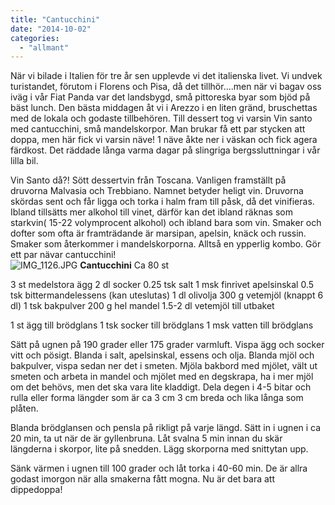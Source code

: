 ```yaml
---
title: "Cantucchini"
date: "2014-10-02"
categories: 
  - "allmant"
---
```


När vi bilade i Italien för tre år sen upplevde vi det italienska livet. Vi undvek turistandet, förutom i Florens och Pisa, då det tillhör....men när vi bagav oss iväg i vår Fiat Panda var det landsbygd, små pittoreska byar som bjöd på bäst lunch. Den bästa middagen åt vi i Arezzo i en liten gränd, bruschettas med de lokala och godaste tillbehören. Till dessert tog vi varsin Vin santo med cantucchini, små mandelskorpor. Man brukar få ett par stycken att doppa, men här fick vi varsin näve! 1 näve åkte ner i väskan och fick agera färdkost. Det räddade långa varma dagar på slingriga bergssluttningar i vår lilla bil.

Vin Santo då?! Sött dessertvin från Toscana. Vanligen framställt på druvorna Malvasia och Trebbiano. Namnet betyder heligt vin. Druvorna skördas sent och får ligga och torka i halm fram till påsk, då det vinifieras. Ibland tillsätts mer alkohol till vinet, därför kan det ibland räknas som starkvin( 15-22 volymprocent alkohol) och ibland bara som vin. Smaker och dofter som ofta är framträdande är marsipan, apelsin, knäck och russin. Smaker som återkommer i mandelskorporna. Alltså en ypperlig kombo. Gör ett par nävar cantucchini!  
![IMG_1126.JPG](/static/img/IMG_1126.jpg)
**Cantucchini** Ca 80 st

3 st medelstora ägg 2 dl socker 0.25 tsk salt 1 msk finrivet apelsinskal 0.5 tsk bittermandelessens (kan uteslutas) 1 dl olivolja 300 g vetemjöl (knappt 6 dl) 1 tsk bakpulver 200 g hel mandel 1.5-2 dl vetemjöl till utbaket

1 st ägg till brödglans 1 tsk socker till brödglans 1 msk vatten till brödglans

Sätt på ugnen på 190 grader eller 175 grader varmluft. Vispa ägg och socker vitt och pösigt. Blanda i salt, apelsinskal, essens och olja. Blanda mjöl och bakpulver, vispa sedan ner det i smeten. Mjöla bakbord med mjölet, vält ut smeten och arbeta in mandel och mjölet med en degskrapa, ha i mer mjöl om det behövs, men det ska vara lite kladdigt. Dela degen i 4-5 bitar och rulla eller forma längder som är ca 3 cm 3 cm breda och lika långa som plåten.

Blanda brödglansen och pensla på rikligt på varje längd. Sätt in i ugnen i ca 20 min, ta ut när de är gyllenbruna. Låt svalna 5 min innan du skär längderna i skorpor, lite på snedden. Lägg skorporna med snittytan upp.

Sänk värmen i ugnen till 100 grader och låt torka i 40-60 min. De är allra godast imorgon när alla smakerna fått mogna. Nu är det bara att dippedoppa!
